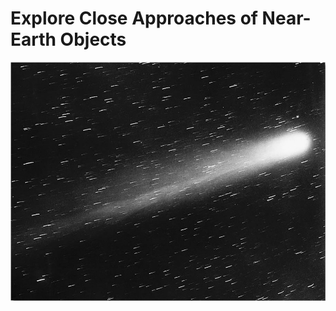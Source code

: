 # Explore Close Approaches of Near-Earth Objects

![Halley's comet at 0.10 AU, May 1910](data/halleys.jpeg)